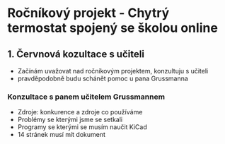 # Ročníkový projekt - Chytrý termostat spojený se školou online
## 1. Červnová kozultace s učiteli
- Začínám uvažovat nad ročníkovým projektem, konzultuju s učiteli
- pravděpodobně budu schánět pomoc u pana Grussmanna
### Konzultace s panem učitelem Grussmannem
- Zdroje: konkurence a zdroje co používáme
- Problémy se kterými jsme se setkali
- Programy se kterými se musím naučit KiCad
- 14 stránek musí mít dokument
